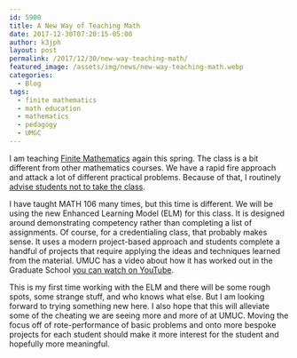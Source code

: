 ```yaml
---
id: 5900
title: A New Way of Teaching Math
date: 2017-12-30T07:20:15-05:00
author: k3jph
layout: post
permalink: /2017/12/30/new-way-teaching-math/
featured_image: /assets/img/news/new-way-teaching-math.webp
categories:
  - Blog
tags:
  - finite mathematics
  - math education
  - mathematics
  - pedagogy
  - UMGC
---
```

I am teaching [Finite
Mathematics](https://www.umuc.edu/academic-programs/course-information.cfm?course=math106)
again this spring. The class is a bit different from other mathematics
courses. We have a rapid fire approach and attack a lot of different
practical problems. Because of that, I routinely [advise students
not to take the class](s2014/07/17/teaching-finite-mathematics/).

I have taught MATH 106 many times, but this time is different. We
will be using the new Enhanced Learning Model (ELM) for this class.
It is designed around demonstrating competency rather than completing
a list of assignments. Of course, for a credentialing class, that
probably makes sense. It uses a modern project-based approach and
students complete a handful of projects that require applying the
ideas and techniques learned from the material. UMUC has a video
about how it has worked out in the Graduate School [you can watch
on YouTube](https://www.youtube.com/watch?v=tHpk_e8g-FQ).

This is my first time working with the ELM and there will be some
rough spots, some strange stuff, and who knows what else. But I am
looking forward to trying something new here. I also hope that this
will alleviate some of the cheating we are seeing more and more of
at UMUC. Moving the focus off of rote-performance of basic problems
and onto more bespoke projects for each student should make it more
interest for the student and hopefully more meaningful.
